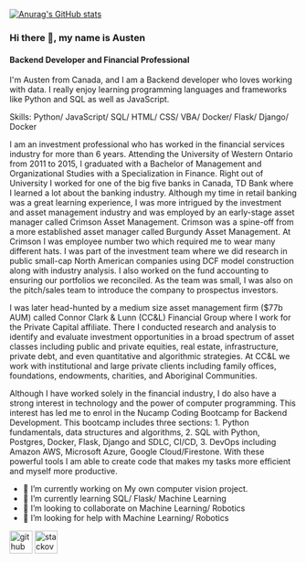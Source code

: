 [![Anurag's GitHub stats](https://github-readme-stats.vercel.app/api?username=AustenQuerino)](https://github.com/anuraghazra/github-readme-stats)

### Hi there 👋, my name is Austen
#### Backend Developer and Financial Professional
I'm Austen from Canada, and I am a Backend developer who loves working with data. I really enjoy learning programming languages and frameworks like Python and SQL as well as JavaScript.

Skills: Python/ JavaScript/ SQL/ HTML/ CSS/ VBA/ Docker/ Flask/ Django/ Docker 

I am an investment professional who has worked in the financial services industry for more than 6 years. Attending the University of Western Ontario from 2011 to 2015, I graduated with a Bachelor of Management and Organizational Studies with a Specialization in Finance. Right out of University I worked for one of the big five banks in Canada, TD Bank where I learned a lot about the banking industry. Although my time in retail banking was a great learning experience, I was more intrigued by the investment and asset management industry and was employed by an early-stage asset manager called Crimson Asset Management. Crimson was a spine-off from a more established asset manager called Burgundy Asset Management. At Crimson I was employee number two which required me to wear many different hats. I was part of the investment team where we did research in public small-cap North American companies using DCF model construction along with industry analysis. I also worked on the fund accounting to ensuring our portfolios we reconciled. As the team was small, I was also on the pitch/sales team to introduce the company to prospectus investors. 

I was later head-hunted by a medium size asset management firm ($77b AUM) called Connor Clark & Lunn (CC&L) Financial Group where I work for the Private Capital affiliate. There I conducted research and analysis to identify and evaluate investment opportunities in a broad spectrum of asset classes including public and private equities, real estate, infrastructure, private debt, and even quantitative and algorithmic strategies. At CC&L we work with institutional and large private clients including family offices, foundations, endowments, charities, and Aboriginal Communities. 

Although I have worked solely in the financial industry, I do also have a strong interest in technology and the power of computer programming. This interest has led me to enrol in the Nucamp Coding Bootcamp for Backend Development. This bootcamp includes three sections: 1. Python fundamentals, data structures and algorithms, 2. SQL with Python, Postgres, Docker, Flask, Django and SDLC, CI/CD, 3. DevOps including Amazon AWS, Microsoft Azure, Google Cloud/Firestone. With these powerful tools I am able to create code that makes my tasks more efficient and myself more productive. 

- 🔭 I’m currently working on My own computer vision project. 
- 🌱 I’m currently learning SQL/ Flask/ Machine Learning  
- 👯 I’m looking to collaborate on Machine Learning/ Robotics 
- 🤔 I’m looking for help with Machine Learning/ Robotics 


[<img src='https://cdn.jsdelivr.net/npm/simple-icons@3.0.1/icons/github.svg' alt='github' height='40'>](https://github.com/AustenQuerino)  [<img src='https://cdn.jsdelivr.net/npm/simple-icons@3.0.1/icons/stackoverflow.svg' alt='stackoverflow' height='40'>](https://stackoverflow.com/users/user:13487384)  

